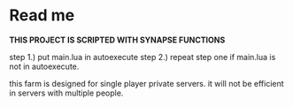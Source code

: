 # Read me

**THIS PROJECT IS SCRIPTED WITH SYNAPSE FUNCTIONS**  

step 1.) put main.lua in autoexecute
step 2.) repeat step one if main.lua is not in autoexecute.

this farm is designed for single player private servers. it will not be efficient in servers with multiple people.
